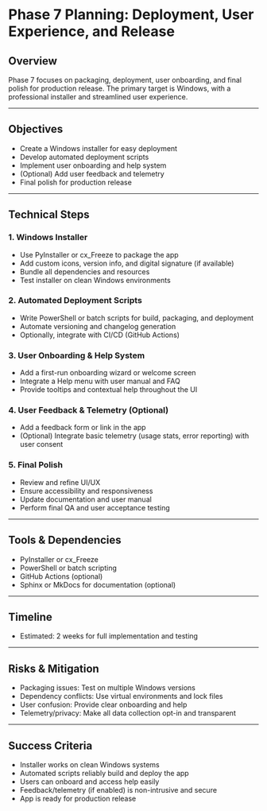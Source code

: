 # Phase 7 Planning: Deployment, User Experience, and Release

## Overview
Phase 7 focuses on packaging, deployment, user onboarding, and final polish for production release. The primary target is Windows, with a professional installer and streamlined user experience.

---

## Objectives
- Create a Windows installer for easy deployment
- Develop automated deployment scripts
- Implement user onboarding and help system
- (Optional) Add user feedback and telemetry
- Final polish for production release

---

## Technical Steps
### 1. Windows Installer
- Use PyInstaller or cx_Freeze to package the app
- Add custom icons, version info, and digital signature (if available)
- Bundle all dependencies and resources
- Test installer on clean Windows environments

### 2. Automated Deployment Scripts
- Write PowerShell or batch scripts for build, packaging, and deployment
- Automate versioning and changelog generation
- Optionally, integrate with CI/CD (GitHub Actions)

### 3. User Onboarding & Help System
- Add a first-run onboarding wizard or welcome screen
- Integrate a Help menu with user manual and FAQ
- Provide tooltips and contextual help throughout the UI

### 4. User Feedback & Telemetry (Optional)
- Add a feedback form or link in the app
- (Optional) Integrate basic telemetry (usage stats, error reporting) with user consent

### 5. Final Polish
- Review and refine UI/UX
- Ensure accessibility and responsiveness
- Update documentation and user manual
- Perform final QA and user acceptance testing

---

## Tools & Dependencies
- PyInstaller or cx_Freeze
- PowerShell or batch scripting
- GitHub Actions (optional)
- Sphinx or MkDocs for documentation (optional)

---

## Timeline
- Estimated: 2 weeks for full implementation and testing

---

## Risks & Mitigation
- Packaging issues: Test on multiple Windows versions
- Dependency conflicts: Use virtual environments and lock files
- User confusion: Provide clear onboarding and help
- Telemetry/privacy: Make all data collection opt-in and transparent

---

## Success Criteria
- Installer works on clean Windows systems
- Automated scripts reliably build and deploy the app
- Users can onboard and access help easily
- Feedback/telemetry (if enabled) is non-intrusive and secure
- App is ready for production release 